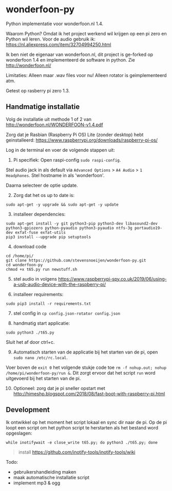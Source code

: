 # wonderfoon-py
Python implementatie voor wonderfoon.nl 1.4.

Waarom Python? Omdat ik het project werkend wil krijgen op een pi zero en Python wil leren.
Voor de audio gebruik ik: https://nl.aliexpress.com/item/32704994250.html

Ik ben niet de eigenaar van wonderfoon.nl, dit project is ge-forked op wonderfoon 1.4 en implementeerd de software in python.
Zie http://wonderfoon.nl/


Limitaties:
Alleen maar .wav files voor nu!
Alleen rotator is geimplementeerd atm.

Getest op rasberry pi zero 1.3.

## Handmatige installatie

Volg de installatie uit methode 1 of 2 van http://wonderfoon.nl/WONDERFOON-v1.4.pdf

Zorg dat je Rasbian (Raspberry Pi OS) Lite (zonder desktop) hebt geinstalleerd: https://www.raspberrypi.org/downloads/raspberry-pi-os/

Log in de terminal en voer de volgende stappen uit:

1. Pi specifiek:
Open raspi-config `sudo raspi-config`.

Stel audio jack in als default via `Advanced Options` > `A4 Audio` > `1 Headphones`.
Stel hostname in als 'wonderfoon'.



Daarna selecteer de optie update.

2. Zorg dat het os up to date is:
```
sudo apt-get -y upgrade && sudo apt-get -y update
```

3. installeer dependencies: 

```
sudo apt-get install -y git python3-pip python3-dev libasound2-dev python3-gpiozero python-pyaudio python3-pyaudio ntfs-3g portaudio19-dev exfat-fuse exfat-utils
pip3 install --upgrade pip setuptools
```

4. download code 
```
cd /home/pi/
git clone https://github.com/stevensnoeijen/wonderfoon-py.git
cd wonderfoon-py
chmod +x t65.py run newstuff.sh
```

5. stel audio in volgens https://www.raspberrypi-spy.co.uk/2019/06/using-a-usb-audio-device-with-the-raspberry-pi/

6. installeer requirements: 
```
sudo pip3 install -r requirements.txt
```

7. stel config in `cp config.json-rotator config.json` 

8. handmatig start applicatie:
```
sudo python3 ./t65.py
```
Sluit het af door ctrl+c.

9. Automatisch starten van de applicatie bij het starten van de pi, open `sudo nano /etc/rc.local`.

Voer boven de `exit 0` het volgende stukje code toe `rm -f nohup.out; nohup /home/pi/wonderfoon-py/run &`. 
Dit zorgt ervoor dat het script `run` word uitgevoerd bij het starten van de pi.

10. Optioneel: zorg dat je pi sneller opstart met http://himeshp.blogspot.com/2018/08/fast-boot-with-raspberry-pi.html


## Development

Ik ontwikkel op het moment het script lokaal en sync dir naar de pi.
Op de pi loopt een script om het python script te herstarten als het bestand word opgeslagen:

`while inotifywait -e close_write t65.py; do python3 ./t65.py; done`

> install https://github.com/inotify-tools/inotify-tools/wiki


Todo: 

- gebruikershandleiding maken
- maak automatische installatie script
- implement mp3 & ogg